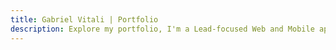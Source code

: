 ```yaml
---
title: Gabriel Vitali | Portfolio
description: Explore my portfolio, I'm a Lead-focused Web and Mobile applications developer with 10+ successful app launches and 20+ client collaborations.
---
```



<!-- @layout-full-width -->
<PortfolioPage />